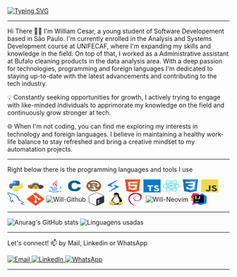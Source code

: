 <a href="https://git.io/typing-svg"><img src="https://readme-typing-svg.demolab.com?font=Fira+Code&pause=1000&color=52bafa&random=false&width=435&lines=debug.print(%22Hello+World%22);print(%22I'm+William%22);print!(%22%7B%7D%22%2C+%22A+young+student+of%22);printf(%22Software+Developement%22);System.out.print(%22based+in+SP+BR%22)" alt="Typing SVG" /></a>

<hr>

Hi There 👋🏼
I'm William Cesar, a young student of Software Developement based in São Paulo.
I'm currently enrolled in the Analysis and Systems Development course at UNIFECAF,
where I'm expanding my skills and knowledge in the field. On top of that, 
I worked as a Administrative assistant at Bufalo cleaning products in the data analysis area. 
With a deep passion for technologies, programming and foreign languages
I'm dedicated to staying up-to-date with the latest advancements and contributing to the tech industry.

💡 Constantly seeking opportunities for growth, 
I actively trying to engage with like-minded individuals to apprimorate my knowledge on the field
and continuously grow stronger at tech.

🌐 When I'm not coding, you can find me exploring my interests in technology and foreign languages. 
I believe in maintaining a healthy work-life balance to stay refreshed and bring a creative mindset
to my automatation projects.

<hr>

Right below there is the programming languages and tools I use  
<div style="display: inline_block">
    <img align="center" alt="Will-Python" height="30" width="40" src="https://raw.githubusercontent.com/devicons/devicon/master/icons/python/python-original.svg">
    <img align="center" alt="Will-VBA" height="30" width="40" src="https://raw.githubusercontent.com/vscode-icons/vscode-icons/master/icons/file_type_vba.svg">
    <img align="center" alt="Will-Java" height="30" width="40" src="https://raw.githubusercontent.com/devicons/devicon/master/icons/java/java-original.svg">
    <img align="center" alt="Will-C" height="30" width="40" src="https://raw.githubusercontent.com/vscode-icons/vscode-icons/master/icons/file_type_c.svg">
    <img align="center" alt="Will-Rust" height="30" width="40" src="https://raw.githubusercontent.com/vscode-icons/vscode-icons/master/icons/file_type_rust.svg">
    <img align="center" alt="Will-Rust" height="30" width="40" src="https://raw.githubusercontent.com/vscode-icons/vscode-icons/master/icons/file_type_slint.svg">
    <img align="center" alt="Will-HTML" height="30" width="40" src="https://raw.githubusercontent.com/devicons/devicon/master/icons/html5/html5-original.svg">
    <img align="center" alt="Will-TypeScript" height="30" width="40" src="https://raw.githubusercontent.com/devicons/devicon/master/icons/typescript/typescript-original.svg">
    <img align="center" alt="Will-React" height="30" width="40" src="https://raw.githubusercontent.com/devicons/devicon/master/icons/react/react-original.svg">
    <img align="center" alt="Will-CSS" height="30" width="40" src="https://raw.githubusercontent.com/devicons/devicon/master/icons/css3/css3-original.svg">
    <img align="center" alt="Will-JavaScript" height="30" width="40" src="https://raw.githubusercontent.com/devicons/devicon/master/icons/javascript/javascript-original.svg">
    <img align="center" alt="Will-MySQL" height="30" width="40" src="https://raw.githubusercontent.com/devicons/devicon/master/icons/mysql/mysql-original.svg">
    <img align="center" alt="Will-Git" height="30" width="40" src="https://raw.githubusercontent.com/devicons/devicon/master/icons/git/git-original.svg">
    <img align="center" alt="Will-Github" height="30" width="40" src="https://upload.wikimedia.org/wikipedia/commons/9/91/Octicons-mark-github.svg">
    <img align="center" alt="Will-Bash" height="30" width="40" src="https://raw.githubusercontent.com/devicons/devicon/master/icons/bash/bash-original.svg">
    <img align="center" alt="Will-Linux" height="30" width="40" src="https://raw.githubusercontent.com/devicons/devicon/master/icons/linux/linux-original.svg">
    <img align="center" alt="Will-KaliLinux" height="30" width="40" src="https://raw.githubusercontent.com/devicons/devicon/master/icons/debian/debian-original.svg">
    <img align="center" alt="Will-Neovim" height="30" width="40" src="https://upload.wikimedia.org/wikipedia/commons/3/3a/Neovim-mark.svg">
    <img align="center" alt="Will-IntelliJ" height="30" width="40" src="https://raw.githubusercontent.com/devicons/devicon/master/icons/intellij/intellij-original.svg">
</div>

<hr>

  ![Anurag's GitHub stats](https://github-readme-stats.vercel.app/api?username=will-csc\&rank_icon=github&theme=radical)
  ![Linguagens usadas](https://github-readme-stats.vercel.app/api/top-langs/?username=will-csc&layout=compact&langs_count=10&theme=radical&cache_seconds=1800)

<hr>

Let's connect! 📫 by Mail, Linkedin or WhatsApp<br>

<div> 
  <a href="mailto:william.cesarbds2016@gmail.com" target="_blank">
    <img src="https://encrypted-tbn0.gstatic.com/images?q=tbn:ANd9GcQBhjb9jMA0vZYUcW8_l8msiAbEI-OY-FENyg&s" 
         width="40" height="40" alt="Email">
  </a>
  <a href="https://www.linkedin.com/in/william-cesar-7b7b89202/" target="_blank">
    <img src="https://t.ctcdn.com.br/ClbNm_AxWl6gDsKOKmnZXzmsIXI=/1080x1080/smart/i490027.jpeg" 
         width="40" height="40" alt="LinkedIn">
  </a> 
    <a href="https://wa.me/5511969541207" target="_blank">
    <img src="https://upload.wikimedia.org/wikipedia/commons/6/6b/WhatsApp.svg" 
         width="40" height="40" alt="WhatsApp">
    </a>
</div>

<hr>


